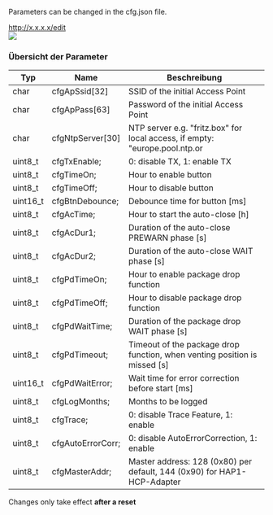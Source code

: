 
Parameters can be changed in the cfg.json file.

http://x.x.x.x/edit  
![](https://i.ibb.co/6wDWWY0/1.png)

### Übersicht der Parameter
|Typ|Name|Beschreibung|
|---|----|-----------|  
|char     |cfgApSsid[32]                |SSID of the initial Access Point|
|char     |cfgApPass[63]                |Password of the initial Access Point|
|char     |cfgNtpServer[30]             |NTP server e.g. "fritz.box" for local access, if empty: "europe.pool.ntp.or
|uint8_t  |cfgTxEnable;                 | 0: disable TX, 1: enable TX|
|uint8_t  |cfgTimeOn;                   | Hour to  enable button|
|uint8_t  |cfgTimeOff;                  | Hour to disable button|
|uint16_t |cfgBtnDebounce;              | Debounce time for button [ms]|
|uint8_t  |cfgAcTime;                   | Hour to start the auto-close [h]|
|uint8_t  |cfgAcDur1;                   | Duration of the auto-close PREWARN phase [s]|
|uint8_t  |cfgAcDur2;                   | Duration of the auto-close WAIT    phase [s]|
|uint8_t  |cfgPdTimeOn;                 | Hour to  enable package drop function|
|uint8_t  |cfgPdTimeOff;                | Hour to disable package drop function|
|uint8_t  |cfgPdWaitTime;               | Duration of the package drop  WAIT phase [s]|
|uint8_t  |cfgPdTimeout;                | Timeout of the package drop function, when venting position is missed [s]|
|uint16_t |cfgPdWaitError;              | Wait time for error correction before start [ms]|
|uint8_t  |cfgLogMonths;                | Months to be logged|
|uint8_t  |cfgTrace;                    | 0: disable Trace Feature, 1: enable|
|uint8_t  |cfgAutoErrorCorr;            | 0: disable AutoErrorCorrection, 1: enable|
|uint8_t  |cfgMasterAddr;               | Master address: 128 (0x80) per default, 144 (0x90) for HAP1-HCP-Adapter|

Changes only take effect **after a reset**
